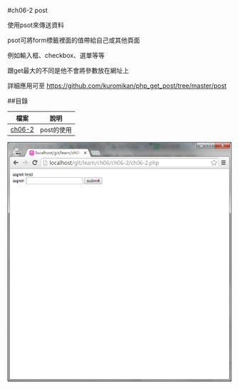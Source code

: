 #ch06-2 post

使用psot來傳送資料

psot可將form標籤裡面的值帶給自己或其他頁面

例如輸入框、checkbox、選單等等

跟get最大的不同是他不會將參數放在網址上

詳細應用可至 https://github.com/kuromikan/php_get_post/tree/master/post



##目錄

|檔案                                        |說明                                         |
|--------------------------------------------|---------------------------------------------|
|[ch06-2](ch06-2.php)                        |post的使用                                   |

![result](ch06-2.png)